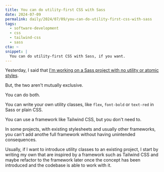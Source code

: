 ```yaml
---
title: You can do utility-first CSS with Sass
date: 2024-07-09
permalink: daily/2024/07/09/you-can-do-utility-first-css-with-sass
tags:
  - software-development
  - css
  - tailwind-css
  - sass
cta: ~
snippet: |
  You can do utility-first CSS with Sass, if you want.
---
```


Yesterday, I said that [I'm working on a Sass project with no utility or atomic styles][0].

But, the two aren't mutually exclusive.

You can do both.

You can write your own utility classes, like `flex`, `font-bold` or `text-red` in Sass or plain CSS.

You can use a framework like Tailwind CSS, but you don't need to.

In some projects, with existing stylesheets and usually other frameworks, you can't add anothe full framework without having unintended consequences.

Usually, if I want to introduce utility classes to an existing project, I start by writing my own that are inspired by a framework such as Tailwind CSS and maybe refactor to the framework later once the concept has been introduced and the codebase is able to work with it.

[0]: {{site.url}}/daily/2024/07/08/back-to-sass-and-traditional-css
